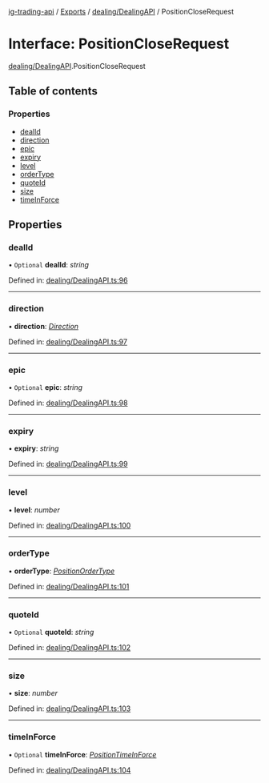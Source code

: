 [ig-trading-api](../README.md) / [Exports](../modules.md) / [dealing/DealingAPI](../modules/dealing_dealingapi.md) / PositionCloseRequest

# Interface: PositionCloseRequest

[dealing/DealingAPI](../modules/dealing_dealingapi.md).PositionCloseRequest

## Table of contents

### Properties

- [dealId](dealing_dealingapi.positioncloserequest.md#dealid)
- [direction](dealing_dealingapi.positioncloserequest.md#direction)
- [epic](dealing_dealingapi.positioncloserequest.md#epic)
- [expiry](dealing_dealingapi.positioncloserequest.md#expiry)
- [level](dealing_dealingapi.positioncloserequest.md#level)
- [orderType](dealing_dealingapi.positioncloserequest.md#ordertype)
- [quoteId](dealing_dealingapi.positioncloserequest.md#quoteid)
- [size](dealing_dealingapi.positioncloserequest.md#size)
- [timeInForce](dealing_dealingapi.positioncloserequest.md#timeinforce)

## Properties

### dealId

• `Optional` **dealId**: _string_

Defined in: [dealing/DealingAPI.ts:96](https://github.com/bennycode/ig-trading-api/blob/12afeb1/src/dealing/DealingAPI.ts#L96)

---

### direction

• **direction**: [_Direction_](../enums/dealing_dealingapi.direction.md)

Defined in: [dealing/DealingAPI.ts:97](https://github.com/bennycode/ig-trading-api/blob/12afeb1/src/dealing/DealingAPI.ts#L97)

---

### epic

• `Optional` **epic**: _string_

Defined in: [dealing/DealingAPI.ts:98](https://github.com/bennycode/ig-trading-api/blob/12afeb1/src/dealing/DealingAPI.ts#L98)

---

### expiry

• **expiry**: _string_

Defined in: [dealing/DealingAPI.ts:99](https://github.com/bennycode/ig-trading-api/blob/12afeb1/src/dealing/DealingAPI.ts#L99)

---

### level

• **level**: _number_

Defined in: [dealing/DealingAPI.ts:100](https://github.com/bennycode/ig-trading-api/blob/12afeb1/src/dealing/DealingAPI.ts#L100)

---

### orderType

• **orderType**: [_PositionOrderType_](../enums/dealing_dealingapi.positionordertype.md)

Defined in: [dealing/DealingAPI.ts:101](https://github.com/bennycode/ig-trading-api/blob/12afeb1/src/dealing/DealingAPI.ts#L101)

---

### quoteId

• `Optional` **quoteId**: _string_

Defined in: [dealing/DealingAPI.ts:102](https://github.com/bennycode/ig-trading-api/blob/12afeb1/src/dealing/DealingAPI.ts#L102)

---

### size

• **size**: _number_

Defined in: [dealing/DealingAPI.ts:103](https://github.com/bennycode/ig-trading-api/blob/12afeb1/src/dealing/DealingAPI.ts#L103)

---

### timeInForce

• `Optional` **timeInForce**: [_PositionTimeInForce_](../enums/dealing_dealingapi.positiontimeinforce.md)

Defined in: [dealing/DealingAPI.ts:104](https://github.com/bennycode/ig-trading-api/blob/12afeb1/src/dealing/DealingAPI.ts#L104)
